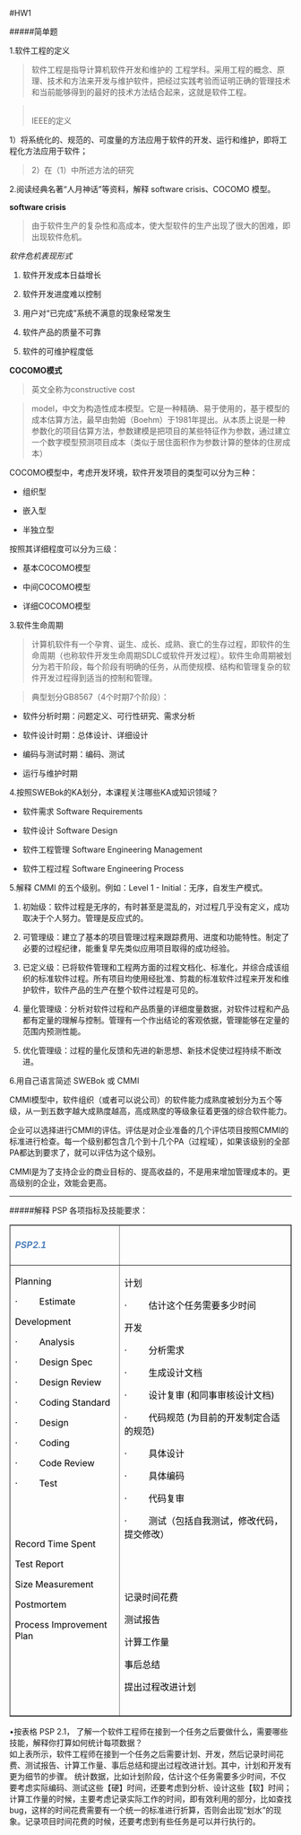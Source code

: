 ﻿#HW1

#####简单题

1.软件工程的定义



> 软件工程是指导计算机软件开发和维护的 工程学科。采用工程的概念、原理、技术和方法来开发与维护软件，把经过实践考验而证明正确的管理技术和当前能够得到的最好的技术方法结合起来，这就是软件工程。

> <br>IEEE的定义

1）将系统化的、规范的、可度量的方法应用于软件的开发、运行和维护，即将工程化方法应用于软件；

> 2）在（1）中所述方法的研究 



2.阅读经典名著“人月神话”等资料，解释 software crisis、COCOMO 模型。





**software crisis**





> 由于软件生产的复杂性和高成本，使大型软件的生产出现了很大的困难，即出现软件危机。



*软件危机表现形式*



 1. 软件开发成本日益增长

 2. 软件开发进度难以控制

 3. 用户对“已完成”系统不满意的现象经常发生

 4. 软件产品的质量不可靠

 5. 软件的可维护程度低





**COCOMO模式**



>  英文全称为constructive cost

> model，中文为构造性成本模型。它是一种精确、易于使用的，基于模型的成本估算方法，最早由勃姆（Boehm）于1981年提出。从本质上说是一种参数化的项目估算方法，参数建模是把项目的某些特征作为参数，通过建立一个数字模型预测项目成本（类似于居住面积作为参数计算的整体的住房成本）



COCOMO模型中，考虑开发环境，软件开发项目的类型可以分为三种：



 - 组织型

 - 嵌入型

 - 半独立型



按照其详细程度可以分为三级：



 - 基本COCOMO模型

 - 中间COCOMO模型

 - 详细COCOMO模型



3.软件生命周期



> 计算机软件有一个孕育、诞生、成长、成熟、衰亡的生存过程，即软件的生命周期（也称软件开发生命周期SDLC或软件开发过程）。软件生命周期被划分为若干阶段，每个阶段有明确的任务，从而使规模、结构和管理复杂的软件开发过程得到适当的控制和管理。

>  典型划分GB8567（4个时期7个阶段）：

>  

- 软件分析时期：问题定义、可行性研究、需求分析 

- 软件设计时期：总体设计、详细设计 

- 编码与测试时期：编码、测试 

- 运行与维护时期 





4.按照SWEBok的KA划分，本课程关注哪些KA或知识领域？



 - 软件需求 Software Requirements

 - 软件设计 Software Design

 - 软件工程管理 Software Engineering Management

 - 软件工程过程 Software Engineering Process



5.解释 CMMI 的五个级别。例如：Level 1 - Initial：无序，自发生产模式。



> 

 1. 初始级：软件过程是无序的，有时甚至是混乱的，对过程几乎没有定义，成功取决于个人努力。管理是反应式的。

 2. 可管理级：建立了基本的项目管理过程来跟踪费用、进度和功能特性。制定了必要的过程纪律，能重复早先类似应用项目取得的成功经验。

 3. 已定义级：已将软件管理和工程两方面的过程文档化、标准化，并综合成该组织的标准软件过程。所有项目均使用经批准、剪裁的标准软件过程来开发和维护软件，软件产品的生产在整个软件过程是可见的。

 4. 量化管理级：分析对软件过程和产品质量的详细度量数据，对软件过程和产品都有定量的理解与控制。管理有一个作出结论的客观依据，管理能够在定量的范围内预测性能。

 5. 优化管理级：过程的量化反馈和先进的新思想、新技术促使过程持续不断改进。



6.用自己语言简述 SWEBok 或 CMMI 



CMMI模型中，软件组织（或者可以说公司）的软件能力成熟度被划分为五个等级，从一到五数字越大成熟度越高，高成熟度的等级象征着更强的综合软件能力。

企业可以选择进行CMMI的评估。评估是对企业准备的几个评估项目按照CMMI的标准进行检查。每一个级别都包含几个到十几个PA（过程域），如果该级别的全部PA都达到要求了，就可以评估为这个级别。

 CMMI是为了支持企业的商业目标的、提高收益的，不是用来增加管理成本的。更高级别的企业，效能会更高。

<hr>





#####解释 PSP 各项指标及技能要求：







<table style="color:rgb(0,0,0);" border="1" cellspacing="0" cellpadding="0"><tbody><tr><td valign="top"><h4><span style="color:rgb(79,129,189);"><em>PSP2.1</em></span></h4></td><td valign="top"><h4><span style="color:rgb(79,129,189);"><em>&nbsp;</em></span></h4></td></tr><tr><td valign="top"><p><span style="color:rgb(0,0,0);">Planning</span></p><p><span style="color:rgb(0,0,0);">·</span>&nbsp;&nbsp;&nbsp;&nbsp;&nbsp;&nbsp;&nbsp;&nbsp;&nbsp;Estimate</p><p><span style="color:rgb(0,0,0);">Development</span></p><p><span style="color:rgb(0,0,0);">·</span>&nbsp;&nbsp;&nbsp;&nbsp;&nbsp;&nbsp;&nbsp;&nbsp;&nbsp;Analysis</p><p><span style="color:rgb(0,0,0);">·</span>&nbsp;&nbsp;&nbsp;&nbsp;&nbsp;&nbsp;&nbsp;&nbsp;&nbsp;Design Spec</p><p><span style="color:rgb(0,0,0);">·</span>&nbsp;&nbsp;&nbsp;&nbsp;&nbsp;&nbsp;&nbsp;&nbsp;&nbsp;Design Review</p><p><span style="color:rgb(0,0,0);">·</span>&nbsp;&nbsp;&nbsp;&nbsp;&nbsp;&nbsp;&nbsp;&nbsp;&nbsp;Coding Standard</p><p><span style="color:rgb(0,0,0);">·</span>&nbsp;&nbsp;&nbsp;&nbsp;&nbsp;&nbsp;&nbsp;&nbsp;&nbsp;Design</p><p><span style="color:rgb(0,0,0);">·</span>&nbsp;&nbsp;&nbsp;&nbsp;&nbsp;&nbsp;&nbsp;&nbsp;&nbsp;Coding</p><p><span style="color:rgb(0,0,0);">·</span>&nbsp;&nbsp;&nbsp;&nbsp;&nbsp;&nbsp;&nbsp;&nbsp;&nbsp;Code Review</p><p><span style="color:rgb(0,0,0);">·</span>&nbsp;&nbsp;&nbsp;&nbsp;&nbsp;&nbsp;&nbsp;&nbsp;&nbsp;Test</p><p><span style="color:rgb(0,0,0);">&nbsp;</span></p><p><span style="color:rgb(0,0,0);">&nbsp;</span></p><p><span style="color:rgb(0,0,0);">Record Time Spent</span></p><p><span style="color:rgb(0,0,0);">Test Report</span></p><p><span style="color:rgb(0,0,0);">Size Measurement</span></p><p><span style="color:rgb(0,0,0);">Postmortem</span></p><p><span style="color:rgb(0,0,0);">Process Improvement Plan</span></p></td><td valign="top"><p><span style="color:rgb(0,0,0);">计划</span></p><p><span style="color:rgb(0,0,0);">·</span>&nbsp;&nbsp;&nbsp;&nbsp;&nbsp;&nbsp;&nbsp;&nbsp;&nbsp;估计这个任务需要多少时间</p><p><span style="color:rgb(0,0,0);">开发</span></p><p><span style="color:rgb(0,0,0);">·</span>&nbsp;&nbsp;&nbsp;&nbsp;&nbsp;&nbsp;&nbsp;&nbsp;&nbsp;分析需求</p><p><span style="color:rgb(0,0,0);">·</span>&nbsp;&nbsp;&nbsp;&nbsp;&nbsp;&nbsp;&nbsp;&nbsp;&nbsp;生成设计文档</p><p><span style="color:rgb(0,0,0);">·</span>&nbsp;&nbsp;&nbsp;&nbsp;&nbsp;&nbsp;&nbsp;&nbsp;&nbsp;设计复审&nbsp;(和同事审核设计文档)</p><p><span style="color:rgb(0,0,0);">·</span>&nbsp;&nbsp;&nbsp;&nbsp;&nbsp;&nbsp;&nbsp;&nbsp;&nbsp;代码规范&nbsp;(为目前的开发制定合适的规范)</p><p><span style="color:rgb(0,0,0);">·</span>&nbsp;&nbsp;&nbsp;&nbsp;&nbsp;&nbsp;&nbsp;&nbsp;&nbsp;具体设计</p><p><span style="color:rgb(0,0,0);">·</span>&nbsp;&nbsp;&nbsp;&nbsp;&nbsp;&nbsp;&nbsp;&nbsp;&nbsp;具体编码</p><p><span style="color:rgb(0,0,0);">·</span>&nbsp;&nbsp;&nbsp;&nbsp;&nbsp;&nbsp;&nbsp;&nbsp;&nbsp;代码复审</p><p><span style="color:rgb(0,0,0);">·</span>&nbsp;&nbsp;&nbsp;&nbsp;&nbsp;&nbsp;&nbsp;&nbsp;&nbsp;测试（包括自我测试，修改代码，提交修改）</p><p><span style="color:rgb(0,0,0);"><br></span></p><p><span style="color:rgb(0,0,0);"><br></span></p><p><span style="color:rgb(0,0,0);">记录时间花费</span></p><p><span style="color:rgb(0,0,0);">测试报告</span></p><p><span style="color:rgb(0,0,0);">计算工作量</span></p><p><span style="color:rgb(0,0,0);">事后总结</span></p><p><span style="color:rgb(0,0,0);">提出过程改进计划</span></p><div><span style="color:rgb(0,0,0);"><br></span></div></td></tr></tbody></table>



•按表格 PSP 2.1， 了解一个软件工程师在接到一个任务之后要做什么，需要哪些技能，解释你打算如何统计每项数据？
<br>
如上表所示，软件工程师在接到一个任务之后需要计划、开发，然后记录时间花费、测试报告、计算工作量、事后总结和提出过程改进计划。其中，计划和开发有更为细节的步骤。
统计数据，比如计划阶段，估计这个任务需要多少时间，不仅要考虑实际编码、测试这些【硬】时间，还要考虑到分析、设计这些【软】时间；计算工作量的时候，主要考虑记录实际工作的时间，即有效利用的部分，比如查找bug，这样的时间花费需要有一个统一的标准进行折算，否则会出现“划水”的现象。记录项目时间花费的时候，还要考虑到有些任务是可以并行执行的。



